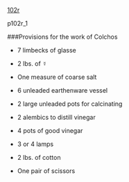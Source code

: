 [102r](http://gallica.bnf.fr/ark:/12148/btv1b10500001g/f209.image)

p102r_1

###Provisions for the work of Colchos

* 7 limbecks of glasse

* 2 lbs. of ☿

* One measure of coarse salt

* 6 unleaded earthenware vessel

* 2 large unleaded pots for calcinating

* 2 alembics to distill vinegar

* 4 pots of good vinegar

* 3 or 4 lamps

* 2 lbs. of cotton

* One pair of scissors
